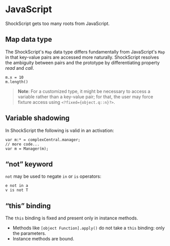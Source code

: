 # JavaScript

ShockScript gets too many roots from JavaScript.

## Map data type

The ShockScript's `Map` data type differs fundamentally from JavaScript's `Map` in that key-value pairs are accessed more naturally. ShockScript resolves the ambiguity between pairs and the prototype by differentiating property *read* and *call*.

```
m.x = 10
m.length()
```

> **Note**: For a customized type, it might be necessary to access a variable rather than a key-value pair; for that, the user may force fixture access using `<?fixed={object.q::n}?>`.

## Variable shadowing

In ShockScript the following is valid in an activation:

```
var m:* = complexCentral.manager;
// more code...
var m = Manager(m);
```

## “not” keyword

`not` may be used to negate `in` or `is` operators:

```
e not in a
v is not T
```

## “this” binding

The `this` binding is fixed and present only in instance methods.

- Methods like `[object Function].apply()` do not take a `this` binding: only the parameters.
- Instance methods are bound.